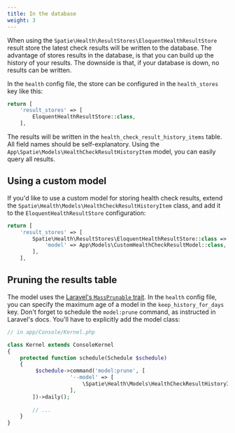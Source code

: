 ```yaml
---
title: In the database
weight: 3
---
```


When using the `Spatie\Health\ResultStores\EloquentHealthResultStore` result store the latest check results will be written to the database. The advantage of stores results in the database, is that you can build up the history of your results. The downside is that, if your database is down, no results can be written.

In the `health` config file, the store can be configured in the `health_stores` key like this:

```php
return [
    'result_stores' => [
        EloquentHealthResultStore::class,
    ],
```

The results will be written in the `health_check_result_history_items` table. All field names should be self-explanatory. Using the `App\Spatie\Models\HealthCheckResultHistoryItem` model, you can easily query all results.

## Using a custom model

If you'd like to use a custom model for storing health check results, extend the `Spatie\Health\Models\HealthCheckResultHistoryItem` class, and add it to the `EloquentHealthResultStore` configuration:

```php
return [
    'result_stores' => [
        Spatie\Health\ResultStores\EloquentHealthResultStore::class => [
            'model' => App\Models\CustomHealthCheckResultModel::class,
        ],
    ],
```

## Pruning the results table

The model uses the [Laravel's `MassPrunable` trait](https://laravel.com/docs/8.x/eloquent#mass-pruning). In the `health` config file, you can specify the maximum age of a model in the `keep_history_for_days` key. Don't forget to schedule the `model:prune` command, as instructed in Laravel's docs. You'll have to explicitly add the model class:

```php
// in app/Console/Kernel.php

class Kernel extends ConsoleKernel
{
    protected function schedule(Schedule $schedule)
    {
         $schedule->command('model:prune', [
                    '--model' => [
                        \Spatie\Health\Models\HealthCheckResultHistoryItem::class,
                    ],
        ])->daily();
    
        // ...   
    }
}
```
